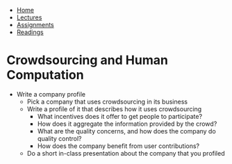 <ul id="ProjectSubmenu">
    <li><a class="home" href="index.html" title="Home">Home</a></li>
    <li><a class="syllabus" href="syllabus.html" title="Lectures">Lectures</a></li>
    <li><a class="assignments" href="assignments.html" title="Assignments">Assignments</a></li>
    <li><a class="resources" href="resources.html" title="Resources">Readings</a></li>
</ul>

<link rel="stylesheet" type="text/css" href="stylesheet.css" />

# Crowdsourcing and Human Computation

- Write a company profile
	- Pick a company that uses crowdsourcing in its business
	- Write a profile of it that describes how it uses crowdsourcing
		- What incentives does it offer to get people to participate?
		- How does it aggregate the information provided by the crowd?
		- What are the quality concerns, and how does the company do quality control?
		- How does the company benefit from user contributions?
	- Do a short in-class presentation about the company that you profiled



